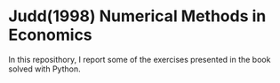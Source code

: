 # Judd(1998) Numerical Methods in Economics
In this reposithory, I report some of the exercises presented in the book solved with Python.
